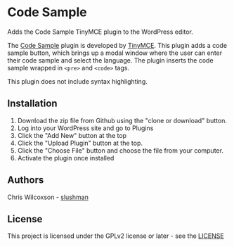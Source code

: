 # Code Sample

Adds the Code Sample TinyMCE plugin to the WordPress editor.

The [Code Sample](https://www.tinymce.com/docs/plugins/codesample/) plugin is developed by [TinyMCE](https://www.tinymce.com/). This plugin adds a code sample button, 
which brings up a modal window where the user can enter their code sample and select the language. The 
plugin inserts the code sample wrapped in `<pre>` and `<code>` tags.

This plugin does not include syntax highlighting.



## Installation

1. Download the zip file from Github using the "clone or download" button.
2. Log into your WordPress site and go to Plugins
3. Click the "Add New" button at the top
4. Click the "Upload Plugin" button at the top.
5. Click the "Choose File" button and choose the file from your computer.
6. Activate the plugin once installed



## Authors
Chris Wilcoxson - [slushman](https://www.slushman.com/)



## License
This project is licensed under the GPLv2 license or later - see the [LICENSE](http://www.gnu.org/licenses/gpl-2.0.html)